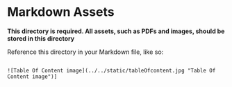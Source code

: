 # Markdown Assets

**This directory is required. All assets, such as PDFs and images, should be stored in this directory**

Reference this directory in your Markdown file, like so:

```

![Table Of Content image](../../static/tableOfcontent.jpg "Table Of Content image")]
```
